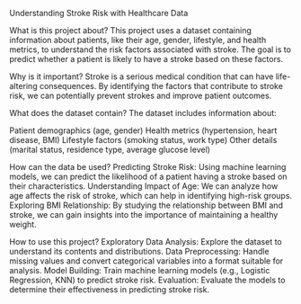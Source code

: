 Understanding Stroke Risk with Healthcare Data

What is this project about?
This project uses a dataset containing information about patients, like their age, gender, lifestyle, and health metrics, to understand the risk factors associated with stroke. The goal is to predict whether a patient is likely to have a stroke based on these factors.

Why is it important?
Stroke is a serious medical condition that can have life-altering consequences. By identifying the factors that contribute to stroke risk, we can potentially prevent strokes and improve patient outcomes.

What does the dataset contain?
The dataset includes information about:

Patient demographics (age, gender)
Health metrics (hypertension, heart disease, BMI)
Lifestyle factors (smoking status, work type)
Other details (marital status, residence type, average glucose level)

How can the data be used?
Predicting Stroke Risk: Using machine learning models, we can predict the likelihood of a patient having a stroke based on their characteristics.
Understanding Impact of Age: We can analyze how age affects the risk of stroke, which can help in identifying high-risk groups.
Exploring BMI Relationship: By studying the relationship between BMI and stroke, we can gain insights into the importance of maintaining a healthy weight.

How to use this project?
Exploratory Data Analysis: Explore the dataset to understand its contents and distributions.
Data Preprocessing: Handle missing values and convert categorical variables into a format suitable for analysis.
Model Building: Train machine learning models (e.g., Logistic Regression, KNN) to predict stroke risk.
Evaluation: Evaluate the models to determine their effectiveness in predicting stroke risk.
